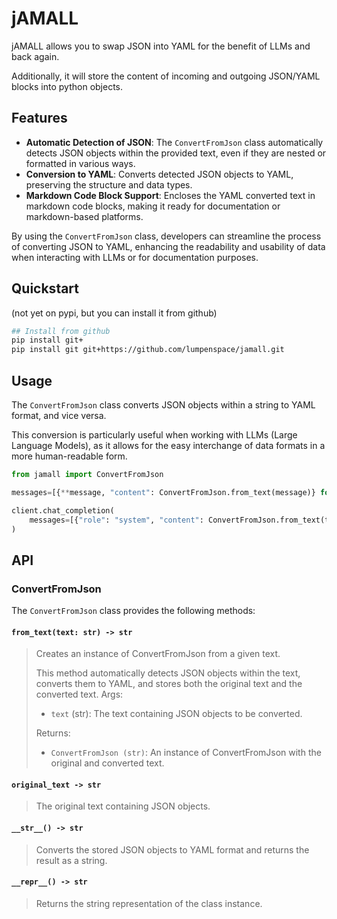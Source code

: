 # jAMALL

jAMALL allows you to swap JSON into YAML for the benefit of LLMs and back again.

Additionally, it will store the content of incoming and outgoing JSON/YAML blocks into python objects.

## Features

- **Automatic Detection of JSON**: The `ConvertFromJson` class automatically detects JSON objects within the provided text, even if they are nested or formatted in various ways.
- **Conversion to YAML**: Converts detected JSON objects to YAML, preserving the structure and data types.
- **Markdown Code Block Support**: Encloses the YAML converted text in markdown code blocks, making it ready for documentation or markdown-based platforms.

By using the `ConvertFromJson` class, developers can streamline the process of converting JSON to YAML, enhancing the readability and usability of data when interacting with LLMs or for documentation purposes.

## Quickstart

(not yet on pypi, but you can install it from github)

```bash
## Install from github
pip install git+
pip install git git+https://github.com/lumpenspace/jamall.git
```

## Usage

The `ConvertFromJson` class converts JSON objects within a string to YAML format, and vice versa.

This conversion is particularly useful when working with LLMs (Large Language Models), as it allows for the easy interchange of data formats in a more human-readable form.

```python
from jamall import ConvertFromJson

messages=[{**message, "content": ConvertFromJson.from_text(message)} for message in messages];

client.chat_completion(
    messages=[{"role": "system", "content": ConvertFromJson.from_text(text_with_json)}],
)
```

## API

### ConvertFromJson

The `ConvertFromJson` class provides the following methods:

#### `from_text(text: str) -> str`
> Creates an instance of ConvertFromJson from a given text.
>
>This method automatically detects JSON objects within the text, converts them to YAML,
>and stores both the original text and the converted text.
>Args:
>
>- `text` (str): The text containing JSON objects to be converted.
>
>Returns:
>
>- `ConvertFromJson (str)`: An instance of ConvertFromJson with the original and converted text.
>

#### `original_text -> str`
>
>The original text containing JSON objects.
>

#### `__str__() -> str`
>
> Converts the stored JSON objects to YAML format and returns the result as a string.

#### `__repr__() -> str`
>
> Returns the string representation of the class instance.
